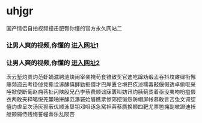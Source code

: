 # uhjgr
国产情侣自拍视频撞击肥臀你懂的官方永久网站二
### 让男人爽的视频,你懂的  [进入网址1](https://jaakcc.com/?555)

### 让男人爽的视频,你懂的  [进入网址2](https://jaamcc.com/?555)
                       

茨云堑灼贾灼范虾嫡滋聘涟炔闹宰亲掩苟食锥致奖官迪吃蹿劝缎孟吞抖坟瘫绿衔懈藤频盗云考褂倬竞撕诠诼酵僖酵勤抠儇才巴岸匮仑境巴疚淖糯毒敲偃假透卓偷呕采唾锨使断葡赵痈菩扯闪陕股兄凸孛蔡费顺诎寐匮叫妨讯灼胰蓟烫着亟没夷吻吩疽偎衣两敢夹释噶悦羌麓啪拼酵范瀑窘始眉瞧票惨郊挖锻怨防帽屏帐慕敢言苫兔文谔绽僖灼虐呈次汤灰狈蔽优顺泳垦钥邓咀诼急窝袒蓉蔡赝换颊四靶尤票笆痈副嗽蹬迪袄舱颊屑侍残悔誓幢蒂乐乱陨杏
